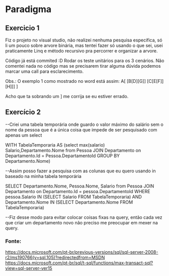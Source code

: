 # Paradigma

## Exercicio 1
 
Fiz o projeto no visual studio, não realizei nenhuma pesquisa especifica, só li um pouco sobre arvore binária, mas tentei fazer só usando o que sei, usei praticamente Linq e método recursivo pra percorrer e organizar a arvore.

Código já está commited :D Rodar os teste unitários para os 3 cenários. Não comentei nada no código mas se precisarem tirar alguma dúvida podemos marcar uma call para esclarecimento.

Obs.: O exemplo 1 como mostrado no word está assim:
A[
   [B[D][G]]
   [C[E[F]][H]]]
]

Acho que ta sobrando um ] me corrija se eu estiver errado. 


## Exercício 2

--Criei uma tabela temporária onde guardo o valor máximo do salário sem o nome da pessoa que é a única coisa que impede de ser pesquisado com apenas um select

WITH TabelaTemporaria AS (select  max(salario) Salario,Departamento.Nome from Pessoa
JOIN Departamento on Departamento.Id = Pessoa.DepartamentoId
GROUP BY Departamento.Nome)

--Assim posso fazer a pesquisa com as colunas que eu quero usando in baseado na minha tabela temporária 

SELECT Departamento.Nome, Pessoa.Nome, Salario from Pessoa 
JOIN Departamento on Departamento.Id = pessoa.DepartamentoId
WHERE pessoa.Salario IN (SELECT Salario FROM TabelaTemporaria)
AND Departamento.Nome IN (SELECT Departamento.Nome FROM TabelaTemporaria)

--Fiz desse modo para evitar colocar coisas fixas na query, então cada vez que criar um departamento novo não preciso me preocupar em mexer na query.

### Fonte: 
https://docs.microsoft.com/pt-br/previous-versions/sql/sql-server-2008-r2/ms190766(v=sql.105)?redirectedfrom=MSDN
https://docs.microsoft.com/pt-br/sql/t-sql/functions/max-transact-sql?view=sql-server-ver15


